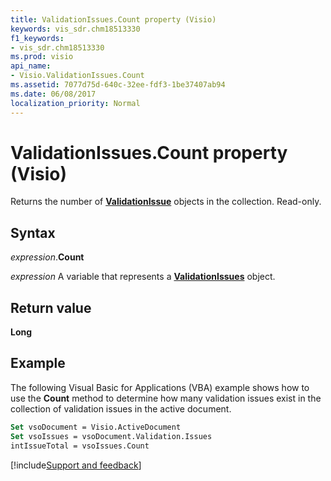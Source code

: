 ```yaml
---
title: ValidationIssues.Count property (Visio)
keywords: vis_sdr.chm18513330
f1_keywords:
- vis_sdr.chm18513330
ms.prod: visio
api_name:
- Visio.ValidationIssues.Count
ms.assetid: 7077d75d-640c-32ee-fdf3-1be37407ab94
ms.date: 06/08/2017
localization_priority: Normal
---
```



# ValidationIssues.Count property (Visio)

Returns the number of  **[ValidationIssue](Visio.ValidationIssue.md)** objects in the collection. Read-only.


## Syntax

_expression_.**Count**

_expression_ A variable that represents a **[ValidationIssues](Visio.ValidationIssues.md)** object.


## Return value

 **Long**


## Example

The following Visual Basic for Applications (VBA) example shows how to use the  **Count** method to determine how many validation issues exist in the collection of validation issues in the active document.


```vb
Set vsoDocument = Visio.ActiveDocument 
Set vsoIssues = vsoDocument.Validation.Issues
intIssueTotal = vsoIssues.Count
```

[!include[Support and feedback](~/includes/feedback-boilerplate.md)]